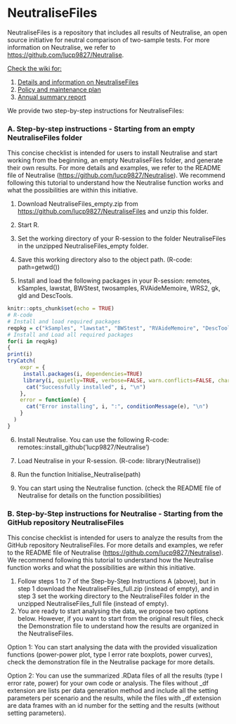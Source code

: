 # NeutraliseFiles
NeutraliseFiles is a repository that includes all results of Neutralise, an open source initiative for neutral comparison of two-sample tests. For more information on Neutralise, we refer to https://github.com/lucp9827/Neutralise. 

[Check the wiki for:](https://github.com/lucp9827/NeutraliseFiles/wiki) 
1. [Details and information on NeutraliseFiles](https://github.com/lucp9827/NeutraliseFiles/wiki)
2. [Policy and maintenance plan](https://github.com/lucp9827/NeutraliseFiles/wiki/Policy-and-Maintenance-Plan#general)
3. [Annual summary report](https://github.com/lucp9827/NeutraliseFiles/wiki/Annual-Summary-Report#the-protocol-for-the-annual-summary-report)

   
We provide two step-by-step instructions for NeutraliseFiles: 

### A. Step-by-step instructions - Starting from an empty NeutraliseFiles folder

This concise checklist is intended for users to install Neutralise and start working from the beginning, an
empty NeutraliseFiles folder, and generate their own results. For more details and examples, we refer to
the README file of Neutralise (https://github.com/lucp9827/Neutralise). We recommend following
this tutorial to understand how the Neutralise function works and what the possibilities are within this
initiative.

1. Download NeutraliseFiles_empty.zip from https://github.com/lucp9827/NeutraliseFiles and unzip this
folder.
2. Start R.
3. Set the working directory of your R-session to the folder NeutraliseFiles in the unzipped NeutraliseFiles_empty folder.

4. Save this working directory also to the object path. (R-code: path=getwd())

5. Install and load the following packages in your R-session: remotes, kSamples, lawstat, BWStest, twosamples, RVAideMemoire, WRS2, gk, gld and DescTools.                                                                                                              

``` r
knitr::opts_chunk$set(echo = TRUE)
# R-code
# Install and load required packages
reqpkg = c("kSamples", "lawstat", "BWStest", "RVAideMemoire", "DescTools", "WRS2", "gld", "gk", "twosamples")
# Install and Load all required packages
for(i in reqpkg)
{
print(i)
tryCatch(
    expr = {
     install.packages(i, dependencies=TRUE)
     library(i, quietly=TRUE, verbose=FALSE, warn.conflicts=FALSE, character.only=TRUE)
      cat("Successfully installed", i, "\n")
    },
    error = function(e) {
      cat("Error installing", i, ":", conditionMessage(e), "\n")
    }
  )
}
```

   
6. Install Neutralise. You can use the following R-code: remotes::install_github(’lucp9827/Neutralise’)

7. Load Neutralise in your R-session. (R-code: library(Neutralise))

8. Run the function Initialise_Neutralise(path)

9. You can start using the Neutralise function. (check the README file of Neutralise for details on the function
possibilities)


### B. Step-by-Step instructions for Neutralise - Starting from the GitHub repository NeutraliseFiles
This concise checklist is intended for users to analyze the results from the GitHub repository NeutraliseFiles. For more details and examples, we refer to the README file of Neutralise (https://github.com/lucp9827/Neutralise).
We recommend following this tutorial to understand how the Neutralise function works and what the possibilities are within this initiative.
1. Follow steps 1 to 7 of the Step-by-Step Instructions A (above), but in step 1 download the NeutraliseFiles_full.zip (instead of empty), and in step 3 set the working directory to the NeutraliseFiles folder in the unzipped NeutraliseFiles_full file (instead of empty).
2. You are ready to start analysing the data, we propose two options below. However, if you want to start from the original result files, check the Demonstration file to understand how the results are organized in the NeutraliseFiles.

Option 1: You can start analysing the data with the provided visualization functions (power-power plot, type
I error rate boxplots, power curves), check the demonstration file in the Neutralise package for
more details.

Option 2: You can use the summarized .RData files of all the results (type I error rate, power) for your own
code or analysis. The files without _df extension are lists per data generation method and include
all the setting parameters per scenario and the results, while the files with _df extension are data
frames with an id number for the setting and the results (without setting parameters).
